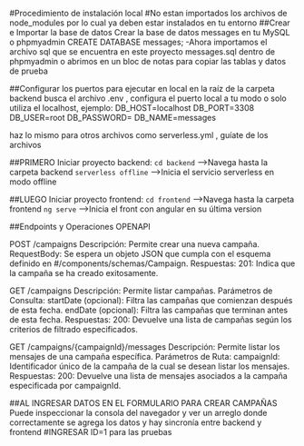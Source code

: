#Procedimiento de instalación local
#No estan importados los archivos de node_modules por lo cual ya deben estar instalados en tu entorno
##Crear e Importar la base de datos
Crear la base de datos messages en tu MySQL o phpmyadmin
CREATE DATABASE messages;
-Ahora importamos el archivo sql que se encuentra en este proyecto messages.sql dentro de phpmyadmin o abrimos en un bloc de notas para copiar las tablas y datos de prueba

##Configurar los puertos para ejecutar en local
en la raíz de la carpeta backend busca el archivo .env , configura el puerto local a tu modo o solo utiliza el localhost, ejemplo:
DB_HOST=localhost
DB_PORT=3308
DB_USER=root
DB_PASSWORD=
DB_NAME=messages

haz lo mismo para otros archivos como serverless.yml , guíate de los archivos


##PRIMERO Iniciar proyecto backend:
`cd backend`             -->Navega hasta la carpeta backend
`serverless offline`     -->Inicia el servicio serverless en modo offline



##LUEGO Iniciar proyecto frontend:
`cd frontend`           -->Navega hasta la carpeta frontend
`ng serve`              -->Inicia el front con angular en su última version


##Endpoints y Operaciones OPENAPI

POST /campaigns
Descripción: Permite crear una nueva campaña.
RequestBody: Se espera un objeto JSON que cumpla con el esquema definido en #/components/schemas/Campaign.
Respuestas:
201: Indica que la campaña se ha creado exitosamente.

GET /campaigns
Descripción: Permite listar campañas.
Parámetros de Consulta:
startDate (opcional): Filtra las campañas que comienzan después de esta fecha.
endDate (opcional): Filtra las campañas que terminan antes de esta fecha.
Respuestas:
200: Devuelve una lista de campañas según los criterios de filtrado especificados.

GET /campaigns/{campaignId}/messages
Descripción: Permite listar los mensajes de una campaña específica.
Parámetros de Ruta:
campaignId: Identificador único de la campaña de la cual se desean listar los mensajes.
Respuestas:
200: Devuelve una lista de mensajes asociados a la campaña especificada por campaignId.


##AL INGRESAR DATOS EN EL FORMULARIO PARA CREAR CAMPAÑAS
Puede inspeccionar la consola del navegador y ver un arreglo donde correctamente se agrega los datos y hay sincronía entre backend y frontend
#INGRESAR ID=1 para las pruebas
